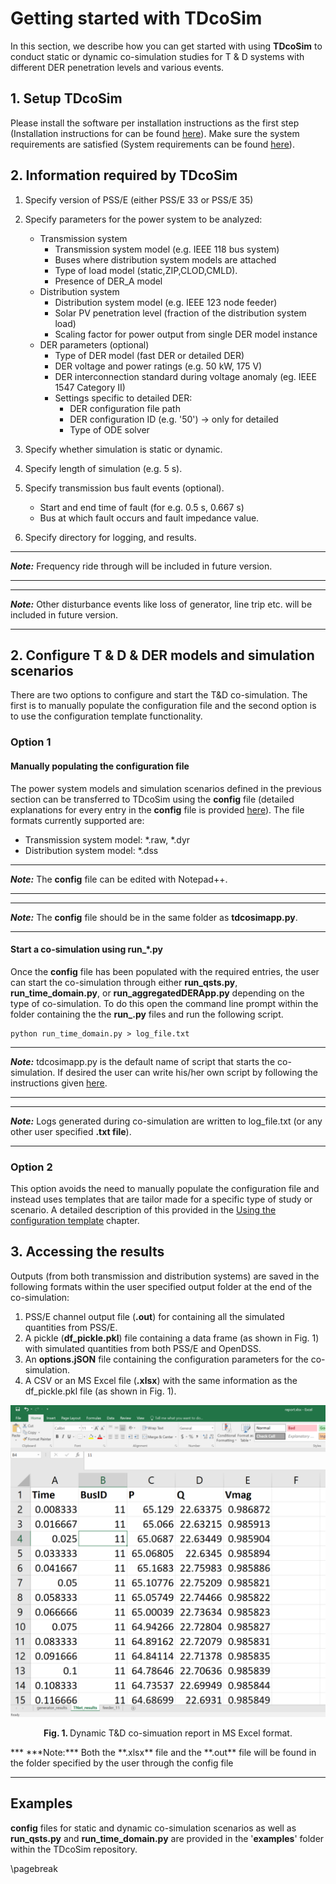 # Getting started with TDcoSim

In this section, we describe how you can get started with using **TDcoSim** to conduct static or dynamic co-simulation studies for T & D systems with different DER penetration levels and various events.

## 1. Setup TDcoSim

Please install the software per installation instructions as the first step (Installation instructions for can be found [here](user_guide_installation.md#installation)). Make sure the system requirements are satisfied (System requirements can be found [here](user_guide_sys_requirements.md)). 

## 2. Information required by TDcoSim
1. Specify version of PSS/E (either PSS/E 33 or PSS/E 35)
1. Specify parameters for the power system to be analyzed:
   
   * Transmission system
        * Transmission system model (e.g. IEEE 118 bus system)
        * Buses where distribution system models are attached
        * Type of load model (static,ZIP,CLOD,CMLD).
        * Presence of DER_A model
   * Distribution system
        * Distribution system model (e.g. IEEE 123 node feeder)
        * Solar PV penetration level (fraction of the distribution system load)
        * Scaling factor for power output from single DER model instance 
   * DER parameters  (optional)
        * Type of DER model (fast DER or detailed DER)
        * DER voltage and power ratings (e.g. 50 kW, 175 V)
        * DER interconnection standard during voltage anomaly (eg. IEEE 1547 Category II)
        * Settings specific to detailed DER:
          * DER configuration file path
          * DER configuration ID (e.g. '50') -> only for detailed
          * Type of ODE solver
   
2. Specify whether simulation is static or dynamic.

3. Specify length of simulation (e.g. 5 s).

4. Specify transmission bus fault events (optional).

   * Start and end time of fault (for e.g. 0.5 s, 0.667 s)
   * Bus at which fault occurs and fault impedance value.

6. Specify directory for logging, and results.

***
***Note:*** Frequency ride through will be included in future version.

***
***
***Note:*** Other disturbance events like loss of generator, line trip etc. will be included in future version.

***

## 2. Configure T & D & DER models and simulation scenarios

There are two options to configure and start the T&D co-simulation. The first is to manually populate the configuration file and the second option is to use the configuration template functionality.

### Option 1
#### Manually populating the configuration file

The power system models and simulation scenarios defined in the previous section can be transferred to TDcoSim using the **config** file (detailed explanations for every entry in the **config** file is provided [here](user_guide_understanding_config.md#understanding-the-config-file)). The file formats currently supported are:

* Transmission system model: *.raw, *.dyr
* Distribution system model: *.dss

***
***Note:*** The **config** file can be edited with Notepad++.

***
***
***Note:*** The **config** file should be in the same folder as **tdcosimapp.py**.

***

#### Start a co-simulation using run_*.py

Once the **config** file has been populated with the required entries, the user can start the co-simulation through either **run_qsts.py**, **run_time_domain.py**, or **run_aggregatedDERApp.py** depending on the type of co-simulation. To do this open the command line prompt within the folder containing the the **run_.py** files and run the following script.

```
python run_time_domain.py > log_file.txt
```



***
***Note:*** tdcosimapp.py is the default name of script that starts the co-simulation. If desired the user can write his/her own script by following the instructions given [here](user_guide_using_tdcosim.md#tdcosim-advanced-usage).

***


***
***Note:*** Logs generated during co-simulation are written to log_file.txt (or any other user specified **.txt file**).

***
### Option 2
This option avoids the need to manually populate the configuration file and instead uses templates  that are tailor made for a specific type of study or scenario. A detailed description of this provided in the [Using the configuration template](user_guide_user_interaction.md) chapter.

## 3.  Accessing the results

Outputs (from both transmission and distribution systems) are saved in the following formats within the user specified output folder at the end of the co-simulation:
1. PSS/E channel output file (**.out**) for containing all the simulated quantities from PSS/E.
2. A pickle (**df_pickle.pkl**) file containing a data frame (as shown in Fig. 1) with simulated quantities from both PSS/E and OpenDSS.
3. An **options.jSON** file containing the configuration parameters for the co-simulation. 
4. A CSV or an MS Excel file (**.xlsx**) with the same information as the df_pickle.pkl file (as shown in Fig. 1).

![report example](images/report_example.png)
<p align="center">
  <strong>Fig. 1. </strong>Dynamic T&D co-simuation report in MS Excel format.
</p>
***
***Note:*** Both the **.xlsx** file and the **.out** file will be found in the folder specified by the user through the config file

***

## Examples

**config** files for static and dynamic co-simulation scenarios as well as **run_qsts.py** and **run_time_domain.py** are provided in the '**examples**' folder within the TDcoSim repository.

\pagebreak